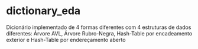 # dictionary_eda
Dicionário implementado de 4 formas diferentes com 4 estruturas de dados diferentes: Árvore AVL, Árvore Rubro-Negra, Hash-Table por encadeamento exterior e Hash-Table por endereçamento aberto
